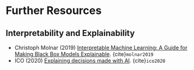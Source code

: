 # Further Resources

## Interpretability and Explainability

- Christoph Molnar (2019) [Interpretable Machine Learning: A Guide for Making Black Box Models Explainable](https://christophm.github.io/interpretable-ml-book/). {cite}`molnar2019`
- ICO (2020) [Explaining decisions made with AI](https://ico.org.uk/media/for-organisations/guide-to-data-protection/key-data-protection-themes/explaining-decisions-made-with-artificial-intelligence-1-0.pdf). {cite}`ico2020`
